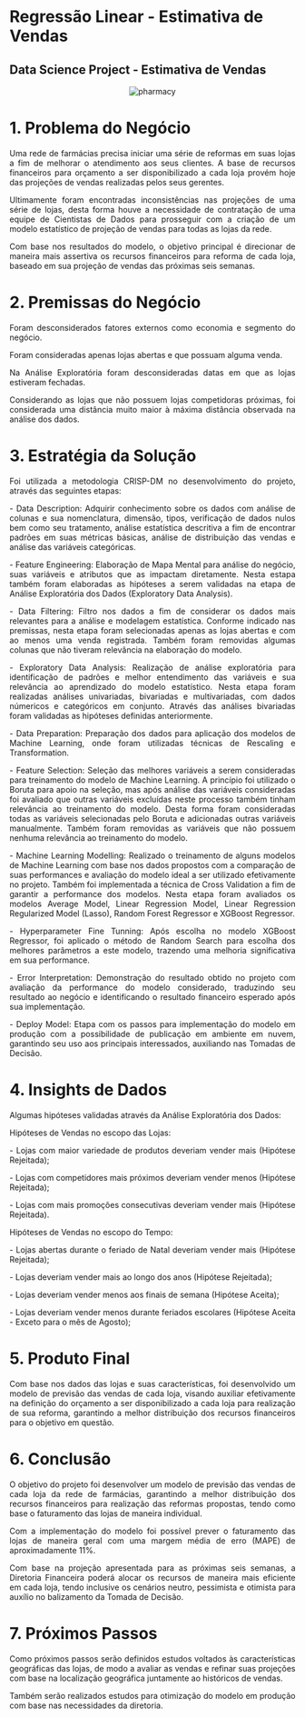 # Regressão Linear - Estimativa de Vendas

## Data Science Project - Estimativa de Vendas

<div align='center'>

![pharmacy](https://github.com/caiomichelan/linear_regression-sales_estimation/assets/104601836/ecaa8d34-1964-484a-87e1-cec58870568e)

</div>

# 1. Problema do Negócio
<p align='justify'>Uma rede de farmácias precisa iniciar uma série de reformas em suas lojas a fim de melhorar o atendimento aos seus clientes. A base de recursos financeiros para orçamento a ser disponibilizado a cada loja provém hoje das projeções de vendas realizadas pelos seus gerentes.</p>
<p align='justify'>Ultimamente foram encontradas inconsistências nas projeções de uma série de lojas, desta forma houve a necessidade de contratação de uma equipe de Cientistas de Dados para prosseguir com a criação de um modelo estatístico de projeção de vendas para todas as lojas da rede.</p>
<p align='justify'>Com base nos resultados do modelo, o objetivo principal é direcionar de maneira mais assertiva os recursos financeiros para reforma de cada loja, baseado em sua projeção de vendas das próximas seis semanas.</p>

# 2. Premissas do Negócio
<p align='justify'>Foram desconsiderados fatores externos como economia e segmento do negócio.</p>
<p align='justify'>Foram consideradas apenas lojas abertas e que possuam alguma venda.</p>
<p align='justify'>Na Análise Exploratória foram desconsideradas datas em que as lojas estiveram fechadas.</p>
<p align='justify'>Considerando as lojas que não possuem lojas competidoras próximas, foi considerada uma distância muito maior à máxima distância observada na análise dos dados.</p>

# 3. Estratégia da Solução
<p align='justify'>Foi utilizada a metodologia CRISP-DM no desenvolvimento do projeto, através das seguintes etapas:</p>
<p align='justify'>- Data Description: Adquirir conhecimento sobre os dados com análise de colunas e sua nomenclatura, dimensão, tipos, verificação de dados nulos bem como seu tratamento, análise estatística descritiva a fim de encontrar padrões em suas métricas básicas, análise de distribuição das vendas e análise das variáveis categóricas.</p>
<p align='justify'>- Feature Engineering: Elaboração de Mapa Mental para análise do negócio, suas variáveis e atributos que as impactam diretamente. Nesta estapa também foram elaboradas as hipóteses a serem validadas na etapa de Análise Exploratória dos Dados (Exploratory Data Analysis).</p>
<p align='justify'>- Data Filtering: Filtro nos dados a fim de considerar os dados mais relevantes para a análise e modelagem estatística. Conforme indicado nas premissas, nesta etapa foram selecionadas apenas as lojas abertas e com ao menos uma venda registrada. Também foram removidas algumas colunas que não tiveram relevância na elaboração do modelo.</p>
<p align='justify'>- Exploratory Data Analysis: Realização de análise exploratória para identificação de padrões e melhor entendimento das variáveis e sua relevância ao aprendizado do modelo estatístico. Nesta etapa foram realizadas análises univariadas, bivariadas e multivariadas, com dados númericos e categóricos em conjunto. Através das análises bivariadas foram validadas as hipóteses definidas anteriormente.</p>
<p align='justify'>- Data Preparation: Preparação dos dados para aplicação dos modelos de Machine Learning, onde foram utilizadas técnicas de Rescaling e Transformation.</p>
<p align='justify'>- Feature Selection: Seleção das melhores variáveis a serem consideradas para treinamento do modelo de Machine Learning. A princípio foi utilizado o Boruta para apoio na seleção, mas após análise das variáveis consideradas foi avaliado que outras variáveis excluídas neste processo também tinham relevância  ao treinamento do modelo. Desta forma foram consideradas todas as variáveis selecionadas pelo Boruta e adicionadas outras variáveis manualmente. Também foram removidas as variáveis que não possuem nenhuma relevância ao treinamento do modelo.</p>
<p align='justify'>- Machine Learning Modelling: Realizado o treinamento de alguns modelos de Machine Learning com base nos dados propostos com a comparação de suas performances e avaliação do modelo ideal a ser utilizado efetivamente no projeto. Também foi implementada a técnica de Cross Validation a fim de garantir a performance dos modelos. Nesta etapa foram avaliados os modelos Average Model, Linear Regression Model, Linear Regression Regularized Model (Lasso), Random Forest Regressor e XGBoost Regressor.</p>
<p align='justify'>- Hyperparameter Fine Tunning: Após escolha no modelo XGBoost Regressor, foi aplicado o método de Random Search para escolha dos melhores parâmetros a este modelo, trazendo uma melhoria significativa em sua performance.</p>
<p align='justify'>- Error Interpretation: Demonstração do resultado obtido no projeto com avaliação da performance do modelo considerado, traduzindo seu resultado ao negócio e identificando o resultado financeiro esperado após sua implementação.</p>
<p align='justify'>- Deploy Model: Etapa com os passos para implementação do modelo em produção com a possibilidade de publicação em ambiente em nuvem, garantindo seu uso aos principais interessados, auxiliando nas Tomadas de Decisão.</p>

# 4. Insights de Dados
<p align='justify'>Algumas hipóteses validadas através da Análise Exploratória dos Dados:</p>
<p align='justify'>Hipóteses de Vendas no escopo das Lojas:</p>
<p align='justify'>- Lojas com maior variedade de produtos deveriam vender mais (Hipótese Rejeitada);</p>
<p align='justify'>- Lojas com competidores mais próximos deveriam vender menos (Hipótese Rejeitada);</p>
<p align='justify'>- Lojas com mais promoções consecutivas deveriam vender mais (Hipótese Rejeitada).</p>
<p align='justify'>Hipóteses de Vendas no escopo do Tempo:</p>
<p align='justify'>- Lojas abertas durante o feriado de Natal deveriam vender mais (Hipótese Rejeitada);</p>
<p align='justify'>- Lojas deveriam vender mais ao longo dos anos (Hipótese Rejeitada);</p>
<p align='justify'>- Lojas deveriam vender menos aos finais de semana (Hipótese Aceita);</p>
<p align='justify'>- Lojas deveriam vender menos durante feriados escolares (Hipótese Aceita - Exceto para o mês de Agosto);</p>

# 5. Produto Final
<p align='justify'>Com base nos dados das lojas e suas características, foi desenvolvido um modelo de previsão das vendas de cada loja, visando auxiliar efetivamente na definição do orçamento a ser disponibilizado a cada loja para realização de sua reforma, garantindo a melhor distribuição dos recursos financeiros para o objetivo em questão.</p>

# 6. Conclusão
<p align='justify'>O objetivo do projeto foi desenvolver um modelo de previsão das vendas de cada loja da rede de farmácias, garantindo a melhor distribuição dos recursos financeiros para realização das reformas propostas, tendo como base o faturamento das lojas de maneira individual.</p>
<p align='justify'>Com a implementação do modelo foi possível prever o faturamento das lojas de maneira geral com uma margem média de erro (MAPE) de aproximadamente 11%.</p>
<p align='justify'>Com base na projeção apresentada para as próximas seis semanas, a Diretoria Financeira poderá alocar os recursos de maneira mais eficiente em cada loja, tendo inclusive os cenários neutro, pessimista e otimista para auxílio no balizamento da Tomada de Decisão.</p>

# 7. Próximos Passos
<p align='justify'>Como próximos passos serão definidos estudos voltados às características geográficas das lojas, de modo a avaliar as vendas e refinar suas projeções com base na localização geográfica juntamente ao históricos de vendas.</p>
<p align='justify'>Também serão realizados estudos para otimização do modelo em produção com base nas necessidades da diretoria.</p>
